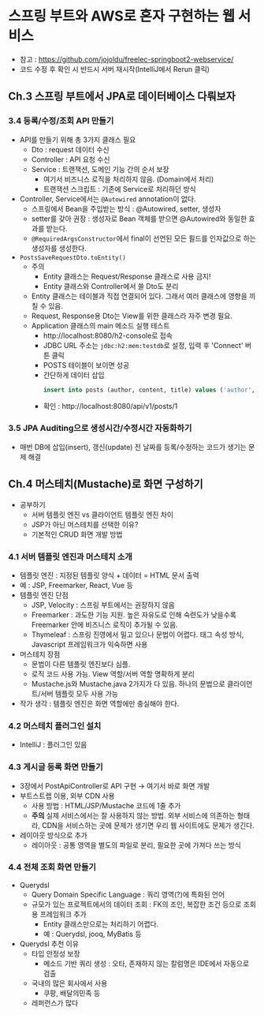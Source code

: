 # 스프링 부트와 AWS로 혼자 구현하는 웹 서비스
- 참고 : https://github.com/jojoldu/freelec-springboot2-webservice/
- 코드 수정 후 확인 시 반드시 서버 재시작(IntelliJ에서 Rerun 클릭)

## Ch.3 스프링 부트에서 JPA로 데이터베이스 다뤄보자
### 3.4 등록/수정/조회 API 만들기
- API를 만들기 위해 총 3가지 클래스 필요
    - Dto : request 데이터 수신
    - Controller : API 요청 수신
    - Service : 트랜잭션, 도메인 기능 간의 순서 보장
        - 여기서 비즈니스 로직을 처리하지 않음. (Domain에서 처리)
        - 트랜잭션 스크립트 : 기존에 Service로 처리하던 방식
- Controller, Service에서는 `@Autowired` annotation이 없다.
    - 스프링에서 Bean을 주입받는 방식 : @Autowired, setter, 생성자
    - setter를 갖아 권장 : 생성자로 Bean 객체를 받으면 @Autowired와 동일한 효과를 받는다.
    - `@RequiredArgsConstructor`에서 final이 선언된 모든 필드를 인자값으로 하는 생성자를 생성한다.
- `PostsSaveRequestDto.toEntity()`
    - 주의
        - Entity 클래스는 Request/Response 클래스로 사용 금지!
        - Entity 클래스와 Controller에서 쓸 Dto도 분리
    - Entity 클래스는 테이블과 직접 연결되어 있다. 그래서 여러 클래스에 영향을 끼칠 수 있음.
    - Request, Response용 Dto는 View를 위한 클래스라 자주 변경 필요. 
    - Application 클래스의 main 메소드 실행 테스트
        - http://localhost:8080/h2-console로 접속
        - JDBC URL 주소는 `jdbc:h2:mem:testdb`로 설정, 입력 후 'Connect' 버튼 클릭
        - POSTS 테이블이 보이면 성공
        - 간단하게 데이터 삽입
          ```SQL
          insert into posts (author, content, title) values ('author', 'content', 'title');
          ```
        - 확인 : http://localhost:8080/api/v1/posts/1

### 3.5 JPA Auditing으로 생성시간/수정시간 자동화하기
- 매번 DB에 삽입(insert), 갱신(update) 전 날짜를 등록/수정하는 코드가 생기는 문제 해결

## Ch.4 머스테치(Mustache)로 화면 구성하기
- 공부하기
    - 서버 템플릿 엔진 vs 클라이언트 템플릿 엔진 차이
    - JSP가 아닌 머스테치를 선택한 이유?
    - 기본적인 CRUD 화면 개발 방법

### 4.1 서버 템플릿 엔진과 머스테치 소개
- 템플릿 엔진 : 지정된 템플릿 양식 + 데이터 = HTML 문서 출력
- 예 : JSP, Freemarker, React, Vue 등
- 템플릿 엔진 단점
    - JSP, Velocity : 스프링 부트에서는 권장하지 않음
    - Freemarker : 과도한 기능 지원. 높은 자유도로 인해 숙련도가 낮을수록 Freemarker 안에 비즈니스 로직이 추가될 수 있음.
    - Thymeleaf : 스프링 진영에서 밀고 있으나 문법이 어렵다. 태그 속성 방식, Javascript 프레임워크가 익숙하면 사용
- 머스테치 장점
    - 문법이 다른 템플릿 엔진보다 심플.
    - 로직 코드 사용 가능. View 역할/서버 역할 명확하게 분리
    - Mustache.js와 Mustache.java 2가지가 다 있음. 하나의 문법으로 클라이언트/서버 템플릿 모두 사용 가능
- 작가 생각 : 템플릿 엔진은 화면 역할에만 충실해야 한다.

### 4.2 머스테치 플러그인 설치
- IntelliJ : 플러그인 있음
  
### 4.3 게시글 등록 화면 만들기
- 3장에서 PostApiController로 API 구현 → 여기서 바로 화면 개발
- 부트스트랩 이용, 외부 CDN 사용
    - 사용 방법 : HTML/JSP/Mustache 코드에 1줄 추가
    - __주의__ 실제 서비스에서는 잘 사용하지 않는 방법. 외부 서비스에 의존하는 형태라, CDN을 서비스하는 곳에 문제가 생기면 우리 웹 사이트에도 문제가 생긴다.
- 레이아웃 방식으로 추가
    - 레이아웃 : 공통 영역을 별도의 파일로 분리, 필요한 곳에 가져다 쓰는 방식
  
### 4.4 전체 조회 화면 만들기
- Querydsl
    - Query Domain Specific Language : 쿼리 영역(?)에 특화된 언어
    - 규모가 있는 프로젝트에서의 데이터 조회 : FK의 조인, 복잡한 조건 등으로 조회용 프레임워크 추가
        - Entity 클래스만으로는 처리하기 어렵다.
        - 예 : Querydsl, jooq, MyBatis 등
- Querydsl 추천 이유
    - 타입 안정성 보장
        - 메소드 기반 쿼리 생성 : 오타, 존재하지 않는 칼럼명은 IDE에서 자동으로 검출
    - 국내의 많은 회사에서 사용
        - 쿠팡, 배달의민족 등
    - 레퍼런스가 많다